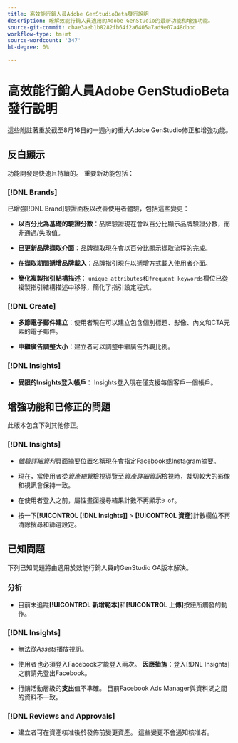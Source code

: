 ```yaml
---
title: 高效能行銷人員Adobe GenStudioBeta發行說明
description: 瞭解效能行銷人員適用的Adobe GenStudio的最新功能和增強功能。
source-git-commit: cbae3aeb1b8282fb64f2a6405a7ad9e07a48dbbd
workflow-type: tm+mt
source-wordcount: '347'
ht-degree: 0%

---
```



# 高效能行銷人員Adobe GenStudioBeta發行說明

這些附註著重於截至8月16日的一週內的重大Adobe GenStudio修正和增強功能。

## 反白顯示

功能開發是快速且持續的。 重要新功能包括：

### [!DNL Brands]

已增強[!DNL Brand]驗證面板以改善使用者體驗，包括這些變更：

* **以百分比為基礎的驗證分數**：品牌驗證現在會以百分比顯示品牌驗證分數，而非通過/失敗值。

* **已更新品牌擷取介面**：品牌擷取現在會以百分比顯示擷取流程的完成。

* **在擷取期間遞增品牌載入**：品牌指引現在以遞增方式載入使用者介面。

* **簡化複製指引結構描述**： `unique attributes`和`frequent keywords`欄位已從複製指引結構描述中移除，簡化了指引設定程式。

### [!DNL Create]

* **多節電子郵件建立**：使用者現在可以建立包含個別標題、影像、內文和CTA元素的電子郵件。

* **中繼廣告調整大小**：建立者可以調整中繼廣告外觀比例。

### [!DNL Insights]

* **受限的Insights登入帳戶**： Insights登入現在僅支援每個客戶一個帳戶。

## 增強功能和已修正的問題

此版本包含下列其他修正。

### [!DNL Insights]

* _體驗詳細資料_&#x200B;頁面摘要位置名稱現在會指定Facebook或Instagram摘要。

* 現在，當使用者從&#x200B;_資產總覽_&#x200B;檢視導覽至&#x200B;_資產詳細資訊_&#x200B;檢視時，裁切較大的影像和視訊會保持一致。

* 在使用者登入之前，屬性畫面搜尋結果計數不再顯示`0 of`。<!-- GS- 3665 -->

* 按一下&#x200B;**[!UICONTROL [!DNL Insights]]** > **[!UICONTROL 資產]**&#x200B;計數欄位不再清除搜尋和篩選設定。<!-- GS-3476 -->

## 已知問題

下列已知問題將由適用於效能行銷人員的GenStudio GA版本解決。

### 分析

* 目前未追蹤&#x200B;**[!UICONTROL 新增範本]**&#x200B;和&#x200B;**[!UICONTROL 上傳]**&#x200B;按鈕所觸發的動作。<!-- GS-3505 -->

### [!DNL Insights]

* 無法從&#x200B;_Assets_&#x200B;播放視訊。<!-- GS-3846 -->

* 使用者也必須登入Facebook才能登入兩次。 **因應措施**：登入[!DNL Insights]之前請先登出Facebook。

* 行銷活動層級的&#x200B;**支出**&#x200B;值不準確。 目前Facebook Ads Manager與資料湖之間的資料不一致。<!-- GS-3202 -->

### [!DNL Reviews and Approvals]

* 建立者可在資產核准後於發佈前變更資產。 這些變更不會通知核准者。

